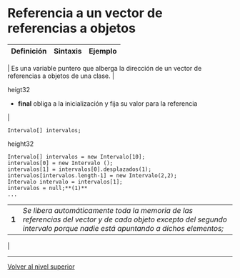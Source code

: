 # Referencia a un vector de referencias a objetos







| **Definición** | **Sintaxis** | **Ejemplo** |
| --- | --- | --- |
| 
Es una variable puntero que alberga la dirección de un vector de referencias a objetos de una clase.
 | 

heigt32



* **final** obliga a la inicialización y fija su valor para la referencia


 | 


```
Intervalo[] intervalos;
```





height32





```
Intervalo[] intervalos = new Intervalo[10];
intervalos[0] = new Intervalo ();
intervalos[1] = intervalos[0].desplazados(1);
intervalos[intervalos.length-1] = new Intervalo(2,2);
Intervalo intervalo = intervalos[1];
intervalos = null;**(1)**
...
```






|  |  |
| --- | --- |
| **1** | *Se libera automáticamente toda la memoria de las referencias del vector y de cada objeto excepto del segundo intervalo porque nadie está apuntando a dichos elementos;* |


 |


---

[Volver al nivel superior](../README.md)


